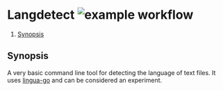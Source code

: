 # Langdetect ![example workflow](https://github.com/triole/example/actions/workflows/build.yaml/badge.svg)

<!--- mdtoc: toc begin -->

1. [Synopsis](#synopsis)<!--- mdtoc: toc end -->

## Synopsis

A very basic command line tool for detecting the language of text files. It uses [lingua-go](https://github.com/pemistahl/lingua-go) and can be considered an experiment.
